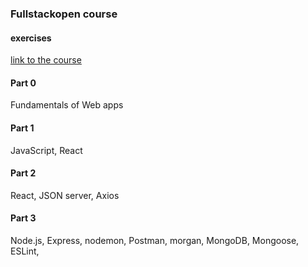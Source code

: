 ### Fullstackopen course
#### exercises

[link to the course](https://fullstackopen.com/en/)

#### Part 0
Fundamentals of Web apps

#### Part 1
JavaScript, React

#### Part 2
React, JSON server, Axios

#### Part 3
Node.js, Express, nodemon, Postman, morgan, MongoDB, Mongoose, ESLint,